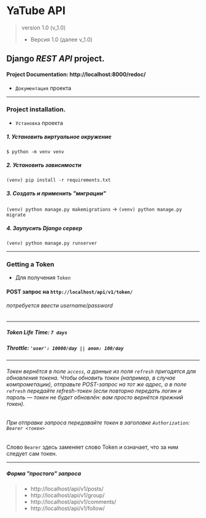 # **YaTube API**
> version 1.0 (v_1.0)
> * Версия 1.0 (далее v_1.0)


## Django _REST API_ project.
#### Project **Documentation**: http://localhost:8000/redoc/
* `Документация` проекта
_______
### Project installation.
* `Установка` проекта

##### 1. Установить виртуальное окружение 
`$ python -m venv venv`
##### 2. Установить зависимости 
`(venv) pip install -r requirements.txt`
##### 3. Создать и применить "миграции" 
`(venv) python manage.py makemigrations` -> `(venv) python manage.py migrate`
##### 4. Заупусить Django сервер 
`(venv) python manage.py runserver`
______

### Getting a Token
* Для получения `Token`
#### POST запрос на `http://localhost/api/v1/token/`
###### потребуется ввести username/password
______


##### Token Life Time: `7 days`
##### Throttle: `'user': 10000/day || anon: 100/day`
______
###### Токен вернётся в поле `access`, а данные из поля `refresh` пригодятся для обновления токена. Чтобы обновить токен (например, в случае компрометации), отправьте POST-запрос на тот же адрес, а в поле `refresh` передайте refresh-токен (если повторно передать логин и пароль — токен не будет обновлён: вам просто вернётся прежний токен).
###### При отправке запроса передавайте токен в заголовке `Authorization`:` Bearer <токен>`
Слово `Bearer` здесь заменяет слово Token и означает, что за ним следует сам токен.
______

##### Форма "простого" запроса
> * http://localhost/api/v1/posts/
> * http://localhost/api/v1/group/
> * http://localhost/api/v1/comments/
> * http://localhost/api/v1/follow/
